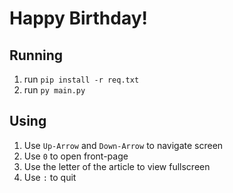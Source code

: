 # Happy Birthday!

## Running

1. run `pip install -r req.txt`
2. run `py main.py`

## Using

1. Use `Up-Arrow` and `Down-Arrow` to navigate screen
2. Use `0` to open front-page
3. Use the letter of the article to view fullscreen
4. Use `:` to quit

